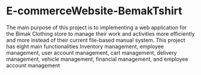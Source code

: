 # E-commerceWebsite-BemakTshirt
The main purpose of this project is to implementing a web application for the Bimak Clothing store to manage their work and activities more efficiently and more instead of their current file-based manual system. This project has eight main functionalities Inventory management, employee management, user account management, cart management, delivery management, vehicle management, financial management, and employee account management
